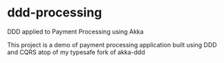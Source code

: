 # ddd-processing

DDD applied to Payment Processing using Akka

This project is a demo of payment processing application built using DDD and CQRS atop of my typesafe fork of akka-ddd
